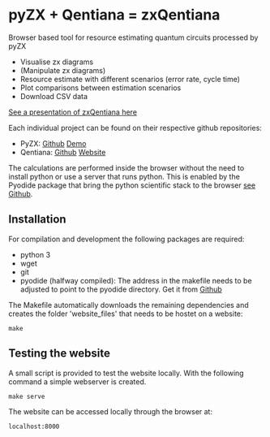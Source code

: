 # pyZX + Qentiana = zxQentiana

Browser based tool for resource estimating quantum circuits processed by pyZX

- Visualise zx diagrams
- (Manipulate zx diagrams)
- Resource estimate with different scenarios (error rate, cycle time)
- Plot comparisons between estimation scenarios
- Download CSV data

<a href="https://docs.google.com/presentation/d/e/2PACX-1vQ3ikcnnLrruod0jHAHC5e-jBfwnwE07iwuUVT642E44odPCaa626p1jrFPPDV1ZJhOSM4y2R3dZjfR/pub?start=true&loop=false&delayms=5000&slide=id.g5b51ccc5bf_1_14" target="_blank">See a presentation of zxQentiana here</a>

Each individual project can be found on their respective github repositories:

- PyZX: [Github](https://github.com/Quantomatic/pyzx) [Demo](http://zxcalculus.com/pyzx.html)
- Qentiana: [Github](https://github.com/herr-d/qentiana) [Website](https://herr-d.github.io/qentiana/)

The calculations are performed inside the browser without the need to install python or use a server that runs python. This is enabled by the Pyodide package that bring the python scientific stack to the browser [see Github](https://github.com/iodide-project/pyodide).

## Installation
For compilation and development the following packages are required:

- python 3
- wget
- git
- pyodide (halfway compiled): The address in the makefile needs to be adjusted to point to the pyodide directory. Get it from [Github](git@github.com:iodide-project/pyodide.git)

The Makefile automatically downloads the remaining dependencies and creates the folder 'website_files' that needs to be hostet on a website:
```
make
```

## Testing the website

A small script is provided to test the website locally. With the following command a simple webserver is created.

```
make serve
```

The website can be accessed locally through the browser at:
```
localhost:8000
```
